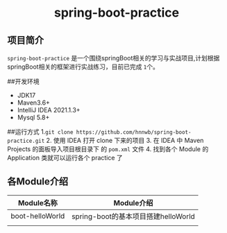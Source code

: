 <h1 align="center">spring-boot-practice</h1>

## 项目简介

`spring-boot-practice` 是一个围绕springBoot相关的学习与实战项目,计划根据springBoot相关的框架进行实战练习，目前已完成 `1`个。

##开发环境

- JDK17
- Maven3.6+
- IntelliJ IDEA 2021.1.3+
- Mysql 5.8+

##运行方式
1.`git clone https://github.com/hnnwb/spring-boot-practice.git`
2. 使用 IDEA 打开 clone 下来的项目
3. 在 IDEA 中 Maven Projects 的面板导入项目根目录下 的 `pom.xml` 文件
4. 找到各个 Module 的 Application 类就可以运行各个 practice 了

## 各Module介绍

| Module名称      | Module介绍                          |
| --------------- | ----------------------------------- |
| boot-helloWorld | spring-boot的基本项目搭建helloWorld |
|                 |                                     |
